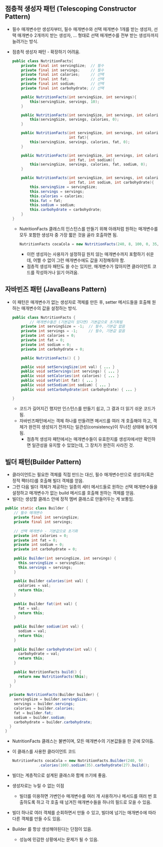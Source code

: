 ## **점층적 생성자 패턴** **(Telescoping Constructor Pattern)**

- 필수 매개변수만 생성자부터, 필수 매개변수와 선택 매개변수 1개를 받는 생성자, 선택 매개변수 2개까지 받는 생성자, ... 형태로 선택 매개변수를 전부 받는 생성자까지 늘려가는 방식.
- 점층적 생성자 패턴 - 확장하기 어려움.
    
    ```java
    public class NutritionFacts{
        private final int servingSize;  // 필수
        private final int servings;     // 필수
        private final int calories;     // 선택
        private final int fat;          // 선택
        private final int sodium;       // 선택
        private final int carbohydrate; // 선택
    
        public NutritionFacts(int servingSize, int servings){
            this(servingSize, servings, 10);
        }
    
        public NutritionFacts(int servingSize, int servings, int calories){
            this(servingSize, servings, calories, 0);
        }
    
        public NutritionFacts(int servingSize, int servings, int calories,
                              int fat){
            this(servingSize, servings, calories, fat, 0);
        }
    
        public NutritionFacts(int servingSize, int servings, int calories,
                              int fat, int sodium){
            this(servingSize, servings, calories, fat, sodium, 0);
        }
    
        public NutritionFacts(int servingSize, int servings, int calories,
                              int fat, int sodium, int carbohydrate){
            this.servingSize = servingSize;
            this.servings = servings;
            this.calories = calories;
            this.fat = fat;
            this.sodium = sodium;
            this.carbohydrate = carbohydrate;
        }
    }
    ```
    
    - NutritionFacts 클래스의 인스턴스를 만들기 위해 아래처럼 원하는 매개변수를 모두 포함한 생성자 중 가장 짧은 것을 골라 호출하면 됨.
        
        ```java
        NutritionFacts cocaCola = new NutritionFacts(240, 8, 100, 0, 35, 27);
        ```
        
        - 이런 생성자는 사용자가 설정하길 원치 않는 매개변수까지 포함하기 쉬운데, 어쩔 수 없이 그런 매개변수에도 값을 지정해줘야 함.
        - 점층적 생성자 패턴도 쓸 수는 있지만, 매개변수가 많아지면 클라이언트 코드를 작성하거나 읽기 어려움.
            
            

## **자바빈즈 패턴 (JavaBeans Pattern)**

- 이 패턴은 매개변수가 없는 생성자로 객체를 만든 후, setter 메서드들을 호출해 원하는 매개변수의 값을 설정하는 방식.
    
    ```java
    public class NutritionFacts {
    		// 매개변수들은 (기본값이 있다면) 기본값으로 초기화됨
        private int servingSize = -1;  // 필수, 기본값 없음
        private int servings = -1;     // 필수, 기본값 없음
        private int calories = 0;
        private int fat = 0;
        private int sodium = 0;
        private int carbohydrate = 0;
    
        public NutritionFacts() { }
    
        public void setServingSize(int val) { ... }
        public void setServings(int servings) { ... }
        public void setCalories(int calories) { ... }
        public void setFat(int fat) { ... }
        public void setSodium(int sodium) { ... }
        public void setCarbohydrate(int carbohydrate) { ... }
    
    }
    ```
    
    - 코드가 길어지긴 했지만 인스턴스를 만들기 쉽고, 그 결과 더 읽기 쉬운 코드가 됨.
    - 자바빈즈패턴에서는 객체 하나를 만들려면 메서드를 여러 개 호출해야 하고, 객체가 완전히 생성되기 전까지는 일관성(consistency)이 무너진 상태에 놓이게 됨.
        - 점층적 생성자 패턴에서는 매개변수들이 유효한지를 생성자에서만 확인하면 일관성을 유지할 수 있었는데, 그 장치가 완전히 사라진 것.

## **빌더 패턴(Builder Pattern)**

- 클라이언트는 필요한 객체를 직접 만드는 대신, 필수 매개변수만으로 생성자(혹은 정적 팩터리)를 호출해 빌더 객체를 얻음.
- 그런 다음 빌더 객체가 제공하는 일종의 세터 메서드들로 원하는 선택 매개변수들을 설정하고 매개변수가 없는 build 메서드를 호출해 원하는 객체를 얻음.
- 빌더는 생성할 클래스 안에 정적 멤버 클래스로 만들어두는 게 보통임.

```java
public static class Builder {
    // 필수 매개변수
    private final int servingSize;
    private final int servings;
 
    // 선택 매개변수 - 기본값으로 초기화
    private int calories = 0;
    private int fat = 0;
    private int sodium = 0;
    private int carbohydrate = 0;
 
    public Builder(int servingSize, int servings) {
      this.servingSize = servingSize;
      this.servings = servings;
    }
 
    public Builder calories(int val) {
      calories = val;
      return this;
    }
 
    public Builder fat(int val) {
      fat = val;
      return this;
    }
 
    public Builder sodium(int val) {
      sodium = val;
      return this;
    }
 
    public Builder carbohydrate(int val) {
      carbohydrate = val;
      return this;
    }
 
    public NutritionFacts build() {
      return new NutritionFacts(this);
    }
  }
 
  private NutritionFacts(Builder builder) {
    servingSize = builder.servingSize;
    servings = builder.servings;
    calories = builder.calories;
    fat = builder.fat;
    sodium = builder.sodium;
    carbohydrate = builder.carbohydrate;
  }
}
```

- NutritionFacts 클래스는 불변이며, 모든 매개변수의 기본값들을 한 곳에 모아둠.
- 이 클래스를 사용한 클라이언트 코드
    
    ```java
    NutritionFacts cocaCola = new NutritionFacts.Builder(240, 9)
                .calories(100).sodium(35).carbohydrate(27).build();
    ```
    
- 빌더는 계층적으로 설계된 클래스와 함께 쓰기에 좋음.
- 생성자로는 누릴 수 없는 이점
    - 빌더를 이용하면 가변인수 매개변수를 여러 개 사용하거나 메서드를 여러 번 호출하도록 하고 각 호출 때 넘겨진 매개변수들을 하나의 필드로 모을 수 있음.
- 빌더 하나로 여러 객체를 순회하면서 만들 수 있고, 빌더에 넘기는 매개변수에 따라 다른 객체를 만들 수도 있음.
- Builder 를 항상 생성해야된다는 단점이 있음.
    - 성능에 민감한 상황에서는 문제가 될 수 있음.

